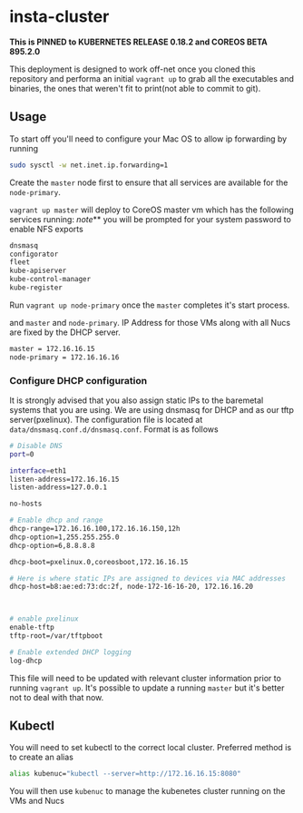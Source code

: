 # insta-cluster
__This is PINNED to KUBERNETES RELEASE 0.18.2 and COREOS BETA 895.2.0__

This deployment is designed to work off-net once you cloned this repository and performa an initial ```vagrant up``` to grab all the executables and binaries, the ones that weren't fit to print(not able to commit to git).

## Usage

To start off you'll need to configure your Mac OS to allow ip forwarding by running

```bash
sudo sysctl -w net.inet.ip.forwarding=1
```

Create the ```master``` node first to ensure that all services are available for the ```node-primary```. 

```vagrant up master``` will deploy to CoreOS master vm which has the following services running:
_note_** you will be prompted for your system password to enable NFS exports

```bash
dnsmasq
configorator
fleet
kube-apiserver
kube-control-manager
kube-register
```
Run ```vagrant up node-primary``` once the ```master``` completes it's start process. 


 and ```master``` and ```node-primary```.
IP Address for those VMs along with all Nucs are fixed by the DHCP server. 

```bash
master = 172.16.16.15
node-primary = 172.16.16.16
```

### Configure DHCP configuration

It is strongly advised that you also assign static IPs to the baremetal systems that you are using.
We are using dnsmasq for DHCP and as our tftp server(pxelinux).
The configuration file is located at ```data/dnsmasq.conf.d/dnsmasq.conf```. Format is as follows

```bash
# Disable DNS
port=0

interface=eth1
listen-address=172.16.16.15
listen-address=127.0.0.1

no-hosts

# Enable dhcp and range
dhcp-range=172.16.16.100,172.16.16.150,12h
dhcp-option=1,255.255.255.0
dhcp-option=6,8.8.8.8

dhcp-boot=pxelinux.0,coreosboot,172.16.16.15

# Here is where static IPs are assigned to devices via MAC addresses
dhcp-host=b8:ae:ed:73:dc:2f, node-172-16-16-20, 172.16.16.20



# enable pxelinux
enable-tftp
tftp-root=/var/tftpboot

# Enable extended DHCP logging
log-dhcp
```

This file will need to be updated with relevant cluster information prior to running ```vagrant up```.
It's possible to update a running ```master``` but it's better not to deal with that now.

## Kubectl

You will need to set kubectl to the correct local cluster. Preferred method is to create an alias

```bash
alias kubenuc="kubectl --server=http://172.16.16.15:8080"
```
You will then use ```kubenuc``` to manage the kubenetes cluster running on the VMs and Nucs
